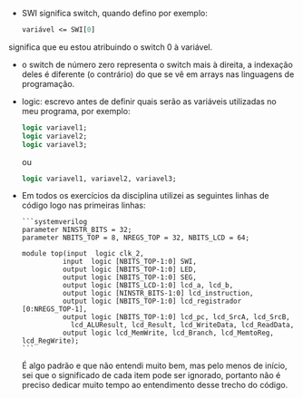 - SWI significa switch, quando defino por exemplo:
  
  ```systemverilog
  variável <= SWI[0]
  ```

significa que eu estou atribuindo o switch 0 à variável.

- o switch de número zero representa o switch mais à direita, a indexação deles é diferente (o contrário) do que se vê em arrays nas linguagens de programação.

- logic: escrevo antes de definir quais serão as variáveis utilizadas
no meu programa, por exemplo:
  
  ```systemverilog
  logic variavel1;
  logic variavel2;
  logic variavel3;
  ```

  ou

  ```systemverilog
  logic variavel1, variavel2, variavel3;
  ```

- Em todos os exercícios da disciplina utilizei as seguintes linhas de código logo nas primeiras linhas:

      ```systemverilog
      parameter NINSTR_BITS = 32;
      parameter NBITS_TOP = 8, NREGS_TOP = 32, NBITS_LCD = 64;

      module top(input  logic clk_2,
                input  logic [NBITS_TOP-1:0] SWI,
                output logic [NBITS_TOP-1:0] LED,
                output logic [NBITS_TOP-1:0] SEG,
                output logic [NBITS_LCD-1:0] lcd_a, lcd_b,
                output logic [NINSTR_BITS-1:0] lcd_instruction,
                output logic [NBITS_TOP-1:0] lcd_registrador [0:NREGS_TOP-1],
                output logic [NBITS_TOP-1:0] lcd_pc, lcd_SrcA, lcd_SrcB,
                  lcd_ALUResult, lcd_Result, lcd_WriteData, lcd_ReadData, 
                output logic lcd_MemWrite, lcd_Branch, lcd_MemtoReg, lcd_RegWrite);
      ```

    É algo padrão e que não entendi muito bem, mas pelo menos de início, sei que o significado de cada item pode ser ignorado, portanto não é preciso dedicar muito tempo ao entendimento desse trecho do código.